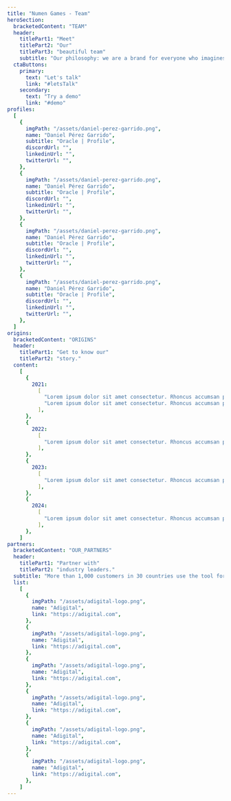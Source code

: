 ```yaml
---
title: "Numen Games - Team"
heroSection:
  bracketedContent: "TEAM"
  header:
    titlePart1: "Meet"
    titlePart2: "Our"
    titlePart3: "beautiful team"
    subtitle: "Our philosophy: we are a brand for everyone who imagines without limits."
  ctaButtons:
    primary:
      text: "Let's talk"
      link: "#letsTalk"
    secondary:
      text: "Try a demo"
      link: "#demo"
profiles:
  [
    {
      imgPath: "/assets/daniel-perez-garrido.png",
      name: "Daniel Pérez Garrido",
      subtitle: "Oracle | Profile",
      discordUrl: "",
      linkedinUrl: "",
      twitterUrl: "",
    },
    {
      imgPath: "/assets/daniel-perez-garrido.png",
      name: "Daniel Pérez Garrido",
      subtitle: "Oracle | Profile",
      discordUrl: "",
      linkedinUrl: "",
      twitterUrl: "",
    },
    {
      imgPath: "/assets/daniel-perez-garrido.png",
      name: "Daniel Pérez Garrido",
      subtitle: "Oracle | Profile",
      discordUrl: "",
      linkedinUrl: "",
      twitterUrl: "",
    },
    {
      imgPath: "/assets/daniel-perez-garrido.png",
      name: "Daniel Pérez Garrido",
      subtitle: "Oracle | Profile",
      discordUrl: "",
      linkedinUrl: "",
      twitterUrl: "",
    },
  ]
origins:
  bracketedContent: "ORIGINS"
  header:
    titlePart1: "Get to know our"
    titlePart2: "story."
  content:
    [
      {
        2021:
          [
            "Lorem ipsum dolor sit amet consectetur. Rhoncus accumsan pharetra ultrices dui amet mollis. Viverra in et viverra faucibus netus risus nisl posuere odio. Nunc at amet ut convallis vel fringilla. Laoreet lacus adipiscing turpis in. Amet ornare venenatis et et vulputate auctor vitae et. Tortor odio integer ac volutpat nunc cursus eu.Blandit risus sagittis eget tristique erat. Vitae sed enim duis a proin.",
            "Lorem ipsum dolor sit amet consectetur. Rhoncus accumsan pharetra ultrices dui amet mollis. Viverra in et viverra faucibus netus risus nisl posuere odio. Nunc at amet ut convallis vel fringilla. Laoreet lacus adipiscing turpis in. Amet ornare venenatis et et vulputate auctor vitae et. Tortor odio integer ac volutpat nunc cursus eu Blandit risus sagittis eget tristique erat. Vitae sed enim duis a proin.",
          ],
      },
      {
        2022:
          [
            "Lorem ipsum dolor sit amet consectetur. Rhoncus accumsan pharetra ultrices dui amet mollis. Viverra in et viverra faucibus netus risus nisl posuere odio. Nunc at amet ut convallis vel fringilla. Laoreet lacus adipiscing turpis in. Amet ornare venenatis et et vulputate auctor vitae et. Tortor odio integer ac volutpat nunc cursus eu. Blandit risus sagittis eget tristique erat. Vitae sed enim duis a proin.",
          ],
      },
      {
        2023:
          [
            "Lorem ipsum dolor sit amet consectetur. Rhoncus accumsan pharetra ultrices dui amet mollis. Viverra in et viverra faucibus netus risus nisl posuere odio. Nunc at amet ut convallis vel fringilla. Laoreet lacus adipiscing turpis in. Amet ornare venenatis et et vulputate auctor vitae et. Tortor odio integer ac volutpat nunc cursus eu. Blandit risus sagittis eget tristique erat. Vitae sed enim duis a proin.",
          ],
      },
      {
        2024:
          [
            "Lorem ipsum dolor sit amet consectetur. Rhoncus accumsan pharetra ultrices dui amet mollis. Viverra in et viverra faucibus netus risus nisl posuere odio. Nunc at amet ut convallis vel fringilla. Laoreet lacus adipiscing turpis in. Amet ornare venenatis et et vulputate auctor vitae et. Tortor odio integer ac volutpat nunc cursus eu. Blandit risus sagittis eget tristique erat. Vitae sed enim duis a proin.",
          ],
      },
    ]
partners:
  bracketedContent: "OUR_PARTNERS"
  header:
    titlePart1: "Partner with"
    titlePart2: "industry leaders."
  subtitle: "More than 1,000 customers in 30 countries use the tool for their daily operations. They trust our solution for a critical process in their business, and we never fail them."
  list:
    [
      {
        imgPath: "/assets/adigital-logo.png",
        name: "Adigital",
        link: "https://adigital.com",
      },
      {
        imgPath: "/assets/adigital-logo.png",
        name: "Adigital",
        link: "https://adigital.com",
      },
      {
        imgPath: "/assets/adigital-logo.png",
        name: "Adigital",
        link: "https://adigital.com",
      },
      {
        imgPath: "/assets/adigital-logo.png",
        name: "Adigital",
        link: "https://adigital.com",
      },
      {
        imgPath: "/assets/adigital-logo.png",
        name: "Adigital",
        link: "https://adigital.com",
      },
      {
        imgPath: "/assets/adigital-logo.png",
        name: "Adigital",
        link: "https://adigital.com",
      },
    ]
---
```

